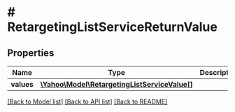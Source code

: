 # # RetargetingListServiceReturnValue

## Properties

Name | Type | Description | Notes
------------ | ------------- | ------------- | -------------
**values** | [**\Yahoo\Model\RetargetingListServiceValue[]**](RetargetingListServiceValue.md) |  | [optional] 

[[Back to Model list]](../../README.md#documentation-for-models) [[Back to API list]](../../README.md#documentation-for-api-endpoints) [[Back to README]](../../README.md)


